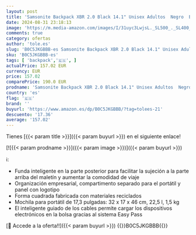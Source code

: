```yaml
---
layout: post
title: 'Samsonite Backpack XBR 2.0 Black 14.1" Unisex Adultos  Negro  Backpack 17.3"'
date: 2024-08-31 23:18:13
image: 'https://m.media-amazon.com/images/I/31uyc3LwjsL._SL500_._SL400_.jpg'
comments: true
category: ofertas
author: 'tole.es'
slug: 'B0C5JKGBBB-es Samsonite Backpack XBR 2.0 Black 14.1" Unisex Adultos...'
sku: 'B0C5JKGBBB-es'
tags: [ 'backpack','🇪🇸', ]
actualPrice: 157.02 EUR
currency: EUR
price: 157.02
comparePrice: 190.0 EUR
prodname: 'Samsonite Backpack XBR 2.0 Black 14.1" Unisex Adultos  Negro  Backpack 17.3"'
country: 'es'
flag: '🇪🇸'
brand: ''
buyurl: 'https://www.amazon.es/dp/B0C5JKGBBB/?tag=tolees-21'
descuento: '17.36'
average: '157.02'
---
```


Tienes [{{< param title >}}]({{< param buyurl >}}) en el siguiente enlace!

[![{{< param prodname >}}]({{< param image >}})]({{< param buyurl >}})

ℹ️:

- Funda inteligente en la parte posterior para facilitar la sujeción a la parte arriba del maletín y aumentar la comodidad de viaje
- Organización empresarial, compartimento separado para el portátil y panel con logotipo
- Forma cuadrada fabricada con materiales reciclados
- Mochila para portátil de 17,3 pulgadas: 32 x 17 x 46 cm, 22,5 l, 1,5 kg
- El inteligente guiado de los cables permite cargar los dispositivos electrónicos en la bolsa gracias al sistema Easy Pass

[🛒 Accede a la oferta!!]({{< param buyurl >}})
{{<world>}}B0C5JKGBBB{{</world>}}
